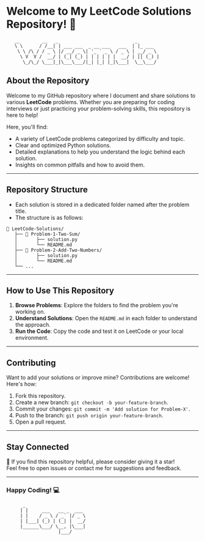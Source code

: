 
# Welcome to My LeetCode Solutions Repository! 🚀

```
   __        __   _                            _        
   \ \      / /__| | ___ ___  _ __ ___   ___  | |_ ___  
    \ \ /\ / / _ \ |/ __/ _ \| '_ ` _ \ / _ \ | __/ _ \ 
     \ V  V /  __/ | (_| (_) | | | | | |  __/ | || (_) |
      \_/\_/ \___|_|\___\___/|_| |_| |_|\___|  \__\___/ 
```

## About the Repository
Welcome to my GitHub repository where I document and share solutions to various **LeetCode** problems. Whether you are preparing for coding interviews or just practicing your problem-solving skills, this repository is here to help!

Here, you'll find:
- A variety of LeetCode problems categorized by difficulty and topic.
- Clear and optimized Python solutions.
- Detailed explanations to help you understand the logic behind each solution.
- Insights on common pitfalls and how to avoid them.

---

## Repository Structure
- Each solution is stored in a dedicated folder named after the problem title.
- The structure is as follows:

```
📁 LeetCode-Solutions/
   ├── 📁 Problem-1-Two-Sum/
   │       ├── solution.py
   │       └── README.md
   ├── 📁 Problem-2-Add-Two-Numbers/
   │       ├── solution.py
   │       └── README.md
   └── ...
```

---

## How to Use This Repository
1. **Browse Problems**: Explore the folders to find the problem you're working on.
2. **Understand Solutions**: Open the `README.md` in each folder to understand the approach.
3. **Run the Code**: Copy the code and test it on LeetCode or your local environment.

---

## Contributing
Want to add your solutions or improve mine? Contributions are welcome! Here's how:
1. Fork this repository.
2. Create a new branch: `git checkout -b your-feature-branch`.
3. Commit your changes: `git commit -m 'Add solution for Problem-X'`.
4. Push to the branch: `git push origin your-feature-branch`.
5. Open a pull request.

---

## Stay Connected
🌟 If you find this repository helpful, please consider giving it a star!  
Feel free to open issues or contact me for suggestions and feedback.

---

### Happy Coding! 💻
```
      _
     | |     ___   __ _  ___
     | |    / _ \ / _` |/ _ \
     | |___| (_) | (_| |  __/
     |______\___/ \__, |\___|
                   |___/
```
